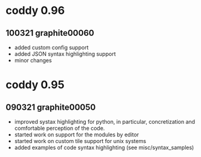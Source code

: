 # coddy 0.96
## 100321 graphite00060
* added custom config support
* added JSON syntax highlighting support
* minor changes

# coddy 0.95
## 090321 graphite00050
* improved systax highlighting for python, in particular, concretization and comfortable perception of the code.
* started work on support for the modules by editor
* started work on custom tile support for unix systems
* added examples of code syntax highlighting (see misc/syntax_samples)